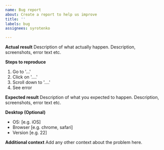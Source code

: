 ```yaml
---
name: Bug report
about: Create a report to help us improve
title: ''
labels: bug
assignees: syrotenko

---
```


**Actual result**
Description of what actually happen.
Description, screenshots, error text etc.

**Steps to reproduce**
1. Go to '...'
2. Click on '....'
3. Scroll down to '....'
4. See error

**Expected result**
Description of what you expected to happen.
Description, screenshots, error text etc.

**Desktop (Optional)**
 - OS: [e.g. iOS]
 - Browser [e.g. chrome, safari]
 - Version [e.g. 22]

**Additional context**
Add any other context about the problem here.
